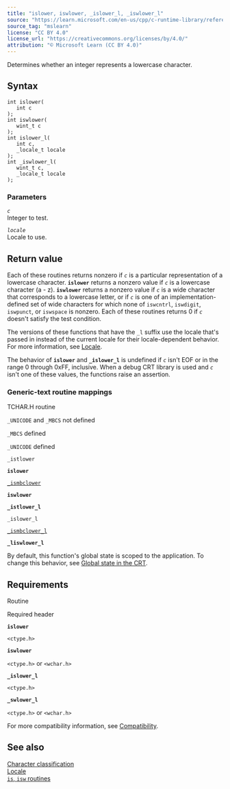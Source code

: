 ```yaml
---
title: "islower, iswlower, _islower_l, _iswlower_l"
source: "https://learn.microsoft.com/en-us/cpp/c-runtime-library/reference/islower-iswlower-islower-l-iswlower-l?view=msvc-170"
source_tag: "mslearn"
license: "CC BY 4.0"
license_url: "https://creativecommons.org/licenses/by/4.0/"
attribution: "© Microsoft Learn (CC BY 4.0)"
---
```

Determines whether an integer represents a lowercase character.

## Syntax

```
int islower(
   int c
);
int iswlower(
   wint_t c
);
int islower_l(
   int c,
   _locale_t locale
);
int _iswlower_l(
   wint_t c,
   _locale_t locale
);
```

### Parameters

_`c`_  
Integer to test.

_`locale`_  
Locale to use.

## Return value

Each of these routines returns nonzero if _`c`_ is a particular representation of a lowercase character. **`islower`** returns a nonzero value if _`c`_ is a lowercase character (a - z). **`iswlower`** returns a nonzero value if _`c`_ is a wide character that corresponds to a lowercase letter, or if _`c`_ is one of an implementation-defined set of wide characters for which none of `iswcntrl`, `iswdigit`, `iswpunct`, or `iswspace` is nonzero. Each of these routines returns 0 if _`c`_ doesn't satisfy the test condition.

The versions of these functions that have the `_l` suffix use the locale that's passed in instead of the current locale for their locale-dependent behavior. For more information, see [Locale](https://learn.microsoft.com/en-us/cpp/c-runtime-library/locale?view=msvc-170).

The behavior of **`islower`** and **`_islower_l`** is undefined if _`c`_ isn't EOF or in the range 0 through 0xFF, inclusive. When a debug CRT library is used and _`c`_ isn't one of these values, the functions raise an assertion.

### Generic-text routine mappings

TCHAR.H routine

`_UNICODE` and `_MBCS` not defined

`_MBCS` defined

`_UNICODE` defined

`_istlower`

**`islower`**

[`_ismbclower`](https://learn.microsoft.com/en-us/cpp/c-runtime-library/reference/ismbclower-ismbclower-l-ismbcupper-ismbcupper-l?view=msvc-170)

**`iswlower`**

**`_istlower_l`**

`_islower_l`

[`_ismbclower_l`](https://learn.microsoft.com/en-us/cpp/c-runtime-library/reference/ismbclower-ismbclower-l-ismbcupper-ismbcupper-l?view=msvc-170)

**`_liswlower_l`**

By default, this function's global state is scoped to the application. To change this behavior, see [Global state in the CRT](https://learn.microsoft.com/en-us/cpp/c-runtime-library/global-state?view=msvc-170).

## Requirements

Routine

Required header

**`islower`**

`<ctype.h>`

**`iswlower`**

`<ctype.h>` or `<wchar.h>`

**`_islower_l`**

`<ctype.h>`

**`_swlower_l`**

`<ctype.h>` or `<wchar.h>`

For more compatibility information, see [Compatibility](https://learn.microsoft.com/en-us/cpp/c-runtime-library/compatibility?view=msvc-170).

## See also

[Character classification](https://learn.microsoft.com/en-us/cpp/c-runtime-library/character-classification?view=msvc-170)  
[Locale](https://learn.microsoft.com/en-us/cpp/c-runtime-library/locale?view=msvc-170)  
[`is`, `isw` routines](https://learn.microsoft.com/en-us/cpp/c-runtime-library/is-isw-routines?view=msvc-170)